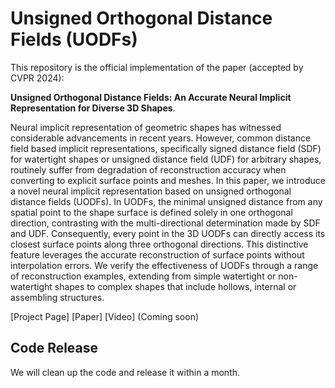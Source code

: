 # Unsigned Orthogonal Distance Fields (UODFs)
This repository is the official implementation of the paper (accepted by CVPR 2024): 

**Unsigned Orthogonal Distance Fields: An Accurate Neural Implicit Representation for Diverse 3D Shapes**. 

Neural implicit representation of geometric shapes has witnessed considerable advancements in recent years. However, common distance field based implicit representations, specifically signed distance field (SDF) for watertight shapes or unsigned distance field (UDF) for arbitrary shapes, routinely suffer from degradation of reconstruction accuracy when converting to explicit surface points and meshes. In this paper, we introduce a novel neural implicit representation based on unsigned orthogonal distance fields (UODFs). In UODFs, the minimal unsigned distance from any spatial point to the shape surface is defined solely in one orthogonal direction, contrasting with the multi-directional determination made by SDF and UDF. Consequently, every point in the 3D UODFs can directly access its closest surface points along three orthogonal directions. This distinctive feature leverages the accurate reconstruction of surface points without interpolation errors. We verify the effectiveness of UODFs through a range of reconstruction examples, extending from simple watertight or non-watertight shapes to complex shapes that include hollows, internal or assembling structures.

[Project Page] [Paper] [Video] (Coming soon)

## Code Release
We will clean up the code and release it within a month.
